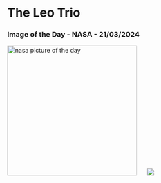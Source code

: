 # The Leo Trio
### Image of the Day - NASA - 21/03/2024
<img src="https://apod.nasa.gov/apod/image/2403/leotripletasi294large1024.jpg" alt="nasa picture of the day" width="300"/>&nbsp; &nbsp; &nbsp; <img src="https://github-readme-streak-stats.herokuapp.com/?user=tempo-riz&theme=radical" >



  
